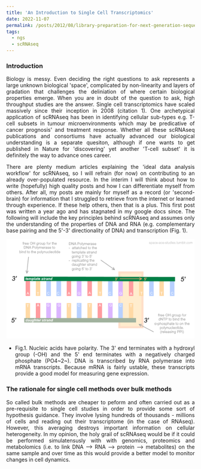 ```yaml
---
title: 'An Introduction to Single Cell Transcriptomics'
date: 2022-11-07
permalink: /posts/2012/08/library-preparation-for-next-generation-sequencing/
tags:
  - ngs
  - scRNAseq
---
```

<style> body {text-align: justify} </style>

### Introduction
Biology is messy. Even deciding the right questions to ask represents a large unknown biological 'space', complicated by non-linearity and layers of gradation that challenges the deliniation of where certain biological properties emerge. When you are in doubt of the question to ask, high throughput studies are the answer. Single cell transcriptomics have scaled massively since their inception in 2008 (citation 1). One archetypical application of scRNAseq has been in identifying cellular sub-types e.g. T-cell subsets in tumour microenvironments which may be predicative of cancer prognosis' and treatment response. Whether all these scRNAseq publications and consortiums have actually advanced our biological understanding is a separate quesiton, although if one wants to get published in Nature for 'discovering' yet another 'T-cell subset' it is definitely the way to advance ones career.


There are plenty medium articles explaining the 'ideal data analysis workflow' for scRNAseq, so I will refrain (for now) on contributing to an already over-populated resource. In the interim I will think about how to write (hopefully) high quality posts and how I can differentiate myself from others. After all, my posts are mainly for myself as a record (or 'second-brain) for information that I struggled to retrieve from the internet or learned through experience. If these help others, then that is a plus. This first post was written a year ago and has stagnated in my google docs since. The following will include the key principles behind scRNAseq and assumes only the understanding of the properties of DNA and RNA (e.g. complementary base pairing and the 5'-3' directionality of DNA) and transcription (Fig. 1).

![nucleic acid properties](/images/nucleic_acid_properties.png)
* Fig.1. Nucleic acids have polarity. The 3' end terminates with a hydroxyl group (-OH) and the 5' end terminates with a negatively charged phosphate (PO4~2~). DNA is transcribed by RNA polymerase into mRNA transcripts. Because mRNA is fairly ustable, these transcripts provide a good model for measuring gene expression. 

### The rationale for single cell methods over bulk methods

So called bulk methods are cheaper to peform and often carried out as a pre-requisite to single cell studies in order to provide some sort of hypothesis guidance. They involve lysing hundreds of thousands - millions of cells and reading out their transcriptome (in the case of RNAseq). However, this averaging destroys important information on cellular heterogeneity. In my opinion, the holy grail of scRNAseq would be if it could be performed simulatensusly with with genomics, proteomics and metabolomics (i.e. to link DNA --> RNA --> protein --> metabolites) on the same sample and over time as this would provide a better model to monitor changes in cell dynamics. 


